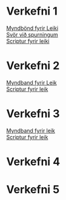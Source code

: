 # Verkefni 1
 [Myndbönd fyrir Leiki](./Verkefni1/verkefni1.md)<br>
 [Svör við spurningum](./Verkefni1/Svör.md)<br>
 [Scriptur fyrir leiki](./Verkefni1/scripts/)<br>


# Verkefni 2
[Myndband fyrir Leik](./Verkefni2/verkefni2.md)<br>
[Scriptur fyrir leik](./Verkefni2/Scripts/)<br>

# Verkefni 3
[Myndband fyrir leik](./Verkefni3/verkefni3.md)<br>
[Scriptur fyrir leik](./Verkefni3/Scripts)<br>

# Verkefni 4

# Verkefni 5
